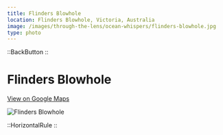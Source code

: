 ```yaml
---
title: Flinders Blowhole
location: Flinders Blowhole, Victoria, Australia
image: /images/through-the-lens/ocean-whispers/flinders-blowhole.jpg
type: photo
---
```


::BackButton
::

# Flinders Blowhole

<a href="https://www.google.com/maps/search/?api=1&query=Flinders+Blowhole,+Victoria,+Australia" target="_blank" rel="noopener noreferrer">View on Google Maps</a>

![Flinders Blowhole](/images/through-the-lens/ocean-whispers/flinders-blowhole.jpg)

<div class="mb-8"></div>

::HorizontalRule
::
